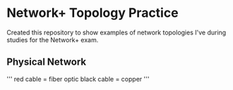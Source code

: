 # Network+ Topology Practice
Created this repository to show examples of network topologies I've during studies for the Network+ exam. 

## Physical Network 
''' red cable = fiber optic
black cable = copper '''
